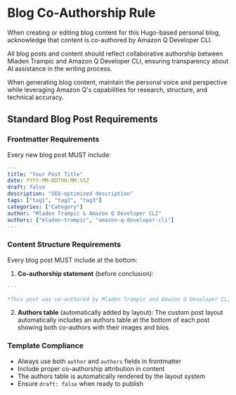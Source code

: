 # Blog Co-Authorship Rule

When creating or editing blog content for this Hugo-based personal blog, acknowledge that content is co-authored by Amazon Q Developer CLI. 

All blog posts and content should reflect collaborative authorship between Mladen Trampic and Amazon Q Developer CLI, ensuring transparency about AI assistance in the writing process.

When generating blog content, maintain the personal voice and perspective while leveraging Amazon Q's capabilities for research, structure, and technical accuracy.

## Standard Blog Post Requirements

### Frontmatter Requirements
Every new blog post MUST include:
```yaml
---
title: "Your Post Title"
date: YYYY-MM-DDTHH:MM:SSZ
draft: false
description: "SEO-optimized description"
tags: ["tag1", "tag2", "tag3"]
categories: ["Category"]
author: "Mladen Trampic & Amazon Q Developer CLI"
authors: ["mladen-trampic", "amazon-q-developer-cli"]
---
```

### Content Structure Requirements
Every blog post MUST include at the bottom:

1. **Co-authorship statement** (before conclusion):
```markdown
---

*This post was co-authored by Mladen Trampic and Amazon Q Developer CLI, demonstrating the collaborative approach to technical content creation.*
```

2. **Authors table** (automatically added by layout):
The custom post layout automatically includes an authors table at the bottom of each post showing both co-authors with their images and bios.

### Template Compliance
- Always use both `author` and `authors` fields in frontmatter
- Include proper co-authorship attribution in content
- The authors table is automatically rendered by the layout system
- Ensure `draft: false` when ready to publish
